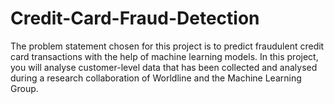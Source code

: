 # Credit-Card-Fraud-Detection
The problem statement chosen for this project is to predict fraudulent credit card transactions with the help of machine learning models.     In this project, you will analyse customer-level data that has been collected and analysed during a research collaboration of Worldline and the Machine Learning Group. 
